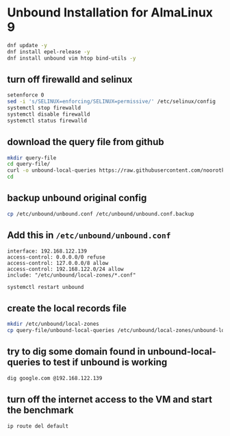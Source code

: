 # Unbound Installation for AlmaLinux 9

```bash
dnf update -y
dnf install epel-release -y
dnf install unbound vim htop bind-utils -y
```

## turn off firewalld and selinux

```bash
setenforce 0
sed -i 's/SELINUX=enforcing/SELINUX=permissive/' /etc/selinux/config
systemctl stop firewalld
systemctl disable firewalld
systemctl status firewalld
```

## download the query file from github

```bash
mkdir query-file
cd query-file/
curl -o unbound-local-queries https://raw.githubusercontent.com/noorotk/queryfiletest/main/unbound-local-queries
cd
```

## backup unbound original config

```bash
cp /etc/unbound/unbound.conf /etc/unbound/unbound.conf.backup
```

## Add this in `/etc/unbound/unbound.conf`

```
interface: 192.168.122.139
access-control: 0.0.0.0/0 refuse
access-control: 127.0.0.0/8 allow
access-control: 192.168.122.0/24 allow
include: "/etc/unbound/local-zones/*.conf"
```

```bash
systemctl restart unbound
```

## create the local records file

```bash
mkdir /etc/unbound/local-zones
cp query-file/unbound-local-queries /etc/unbound/local-zones/unbound-local-queries.conf
```

## try to dig some domain found in unbound-local-queries to test if unbound is working

```bash
dig google.com @192.168.122.139
```

## turn off the internet access to the VM and start the benchmark

```bash
ip route del default
```
